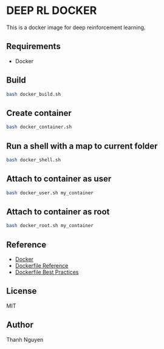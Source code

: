 # DEEP RL DOCKER

This is a docker image for deep reinforcement learning.

## Requirements

* Docker

## Build

```bash
bash docker_build.sh
```

## Create container

```bash
bash docker_container.sh
```

## Run a shell with a map to current folder

```bash
bash docker_shell.sh
```


## Attach to container as user

```bash
bash docker_user.sh my_container
```


## Attach to container as root

```bash
bash docker_root.sh my_container
```

## Reference

* [Docker](https://www.docker.com/)
* [Dockerfile Reference](https://docs.docker.com/engine/reference/builder/)
* [Dockerfile Best Practices](https://docs.docker.com/engine/userguide/eng-image/dockerfile_best-practices/)
## License

MIT

## Author

Thanh Nguyen
